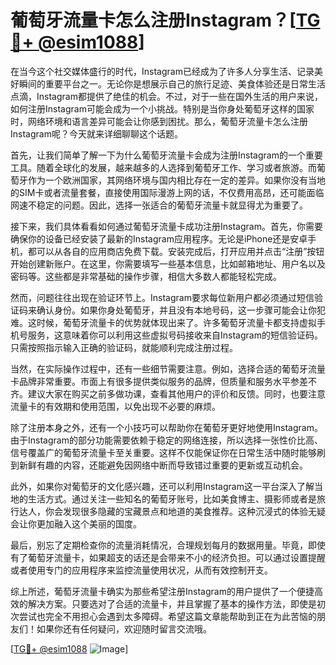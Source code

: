 # 葡萄牙流量卡怎么注册Instagram？[[TG💪+ @esim1088](https://t.me/s/esim1088)]

在当今这个社交媒体盛行的时代，Instagram已经成为了许多人分享生活、记录美好瞬间的重要平台之一。无论你是想展示自己的旅行足迹、美食体验还是日常生活点滴，Instagram都提供了绝佳的机会。不过，对于一些在国外生活的用户来说，如何注册Instagram可能会成为一个小挑战。特别是当你身处葡萄牙这样的国家时，网络环境和语言差异可能会让你感到困扰。那么，葡萄牙流量卡怎么注册Instagram呢？今天就来详细聊聊这个话题。

首先，让我们简单了解一下为什么葡萄牙流量卡会成为注册Instagram的一个重要工具。随着全球化的发展，越来越多的人选择到葡萄牙工作、学习或者旅游。而葡萄牙作为一个欧洲国家，其网络环境与国内相比存在一定的差异。如果你没有当地的SIM卡或者流量套餐，直接使用国际漫游上网的话，不仅费用高昂，还可能面临网速不稳定的问题。因此，选择一张适合的葡萄牙流量卡就显得尤为重要了。

接下来，我们具体看看如何通过葡萄牙流量卡成功注册Instagram。首先，你需要确保你的设备已经安装了最新的Instagram应用程序。无论是iPhone还是安卓手机，都可以从各自的应用商店免费下载。安装完成后，打开应用并点击“注册”按钮开始创建新账户。在这里，你需要填写一些基本信息，比如邮箱地址、用户名以及密码等。这些都是非常基础的操作步骤，相信大多数人都能轻松完成。

然而，问题往往出现在验证环节上。Instagram要求每位新用户都必须通过短信验证码来确认身份。如果你身处葡萄牙，并且没有本地号码，这一步骤可能会让你犯难。这时候，葡萄牙流量卡的优势就体现出来了。许多葡萄牙流量卡都支持虚拟手机号服务，这意味着你可以利用这些虚拟号码接收来自Instagram的短信验证码。只需按照指示输入正确的验证码，就能顺利完成注册过程。

当然，在实际操作过程中，还有一些细节需要注意。例如，选择合适的葡萄牙流量卡品牌非常重要。市面上有很多提供类似服务的品牌，但质量和服务水平参差不齐。建议大家在购买之前多做功课，查看其他用户的评价和反馈。同时，也要注意流量卡的有效期和使用范围，以免出现不必要的麻烦。

除了注册本身之外，还有一个小技巧可以帮助你在葡萄牙更好地使用Instagram。由于Instagram的部分功能需要依赖于稳定的网络连接，所以选择一张性价比高、信号覆盖广的葡萄牙流量卡至关重要。这样不仅能保证你在日常生活中随时能够刷到新鲜有趣的内容，还能避免因网络中断而导致错过重要的更新或互动机会。

此外，如果你对葡萄牙的文化感兴趣，还可以利用Instagram这一平台深入了解当地的生活方式。通过关注一些知名的葡萄牙账号，比如美食博主、摄影师或者是旅行达人，你会发现很多隐藏的宝藏景点和地道的美食推荐。这种沉浸式的体验无疑会让你更加融入这个美丽的国度。

最后，别忘了定期检查你的流量消耗情况，合理规划每月的数据用量。毕竟，即使有了葡萄牙流量卡，如果超支的话还是会带来不小的经济负担。可以通过设置提醒或者使用专门的应用程序来监控流量使用状况，从而有效控制开支。

综上所述，葡萄牙流量卡确实为那些希望注册Instagram的用户提供了一个便捷高效的解决方案。只要选对了合适的流量卡，并且掌握了基本的操作方法，即使是初次尝试也完全不用担心会遇到太多障碍。希望这篇文章能帮助到正在为此苦恼的朋友们！如果你还有任何疑问，欢迎随时留言交流哦。

[[TG💪+ @esim1088](https://t.me/s/esim1088) ![Image](https://i.postimg.cc/4NQfJmqS/Snipaste-2025-05-13-00-14-12.png)]